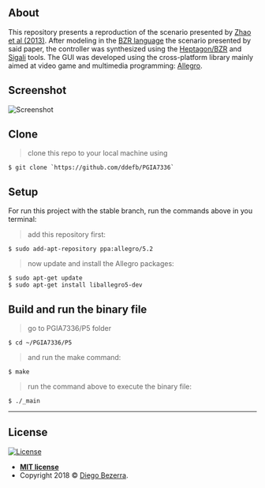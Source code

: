 ## About

This repository presents a reproduction of the scenario presented by <a href="https://www.usenix.org/conference/feedbackcomputing13/workshop-program/presentation/zhao" target="_blank">Zhao et al (2013)</a>. After modeling in the <a href="http://heptagon.gforge.inria.fr/pub/heptagon-manual.pdf" target="_blank">BZR language</a> the scenario presented by said paper, the controller was synthesized using the <a href="http://heptagon.gforge.inria.fr/" target="_blank">Heptagon/BZR</a> and <a href="http://www.irisa.fr/vertecs/Logiciels/sigali.html" target="_blank">Sigali</a> tools. The GUI was developed using the cross-platform library mainly aimed at video game and multimedia programming: <a href="https://liballeg.org/" target="_blank">Allegro</a>.

## Screenshot

![Screenshot](https://lh5.googleusercontent.com/TNH27Vv65zma5MBSd564Q3uFfWIwBV-Uv1v9PrdHuxLA7p80RXYGdumVtUalLZO4YyVwuzGVh-y6fnMjIekY=w1358-h578)

## Clone

> clone this repo to your local machine using 

```shell
$ git clone `https://github.com/ddefb/PGIA7336`
```

## Setup

For run this project with the stable branch, run the commands above in you terminal:

> add this repository first:

```shell
$ sudo add-apt-repository ppa:allegro/5.2
```

> now update and install the Allegro packages:

```shell
$ sudo apt-get update
$ sudo apt-get install liballegro5-dev
```

## Build and run the binary file

> go to PGIA7336/P5 folder

```shell
$ cd ~/PGIA7336/P5
```

> and run the make command:

```shell
$ make
```

> run the command above to execute the binary file:

```shell 
$ ./_main
```

---

## License

[![License](http://img.shields.io/:license-mit-blue.svg?style=flat-square)](http://badges.mit-license.org)

- **[MIT license](http://opensource.org/licenses/mit-license.php)**
- Copyright 2018 © <a href="http://ddefb.me/" target="_blank">Diego Bezerra</a>.
